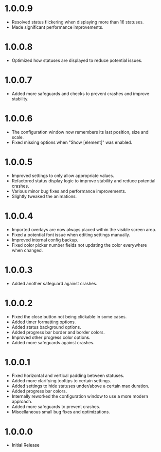 # 1.0.0.9
- Resolved status flickering when displaying more than 16 statuses.
- Made significant performance improvements.

# 1.0.0.8
- Optimized how statuses are displayed to reduce potential issues.

# 1.0.0.7
- Added more safeguards and checks to prevent crashes and improve stability.

# 1.0.0.6
- The configuration window now remembers its last position, size and scale.
- Fixed missing options when "Show [element]" was enabled.

# 1.0.0.5
- Improved settings to only allow appropriate values.
- Refactored status display logic to improve stability and reduce potential crashes.
- Various minor bug fixes and performance improvements.
- Slightly tweaked the animations.

# 1.0.0.4
- Imported overlays are now always placed within the visible screen area.
- Fixed a potential font issue when editing settings manually.
- Improved internal config backup.
- Fixed color picker number fields not updating the color everywhere when changed.

# 1.0.0.3
- Added another safeguard against crashes.

# 1.0.0.2
- Fixed the close button not being clickable in some cases.
- Added timer formatting options.
- Added status background options.
- Added progress bar border and border colors.
- Improved other progress color options.
- Added more safeguards against crashes.

# 1.0.0.1
- Fixed horizontal and vertical padding between statuses.
- Added more clarifying tooltips to certain settings.
- Added settings to hide statuses under/above a certain max duration.
- Added progress bar colors.
- Internally reworked the configuration window to use a more modern approach.
- Added more safeguards to prevent crashes.
- Miscellaneous small bug fixes and optimizations.

# 1.0.0.0
- Initial Release
